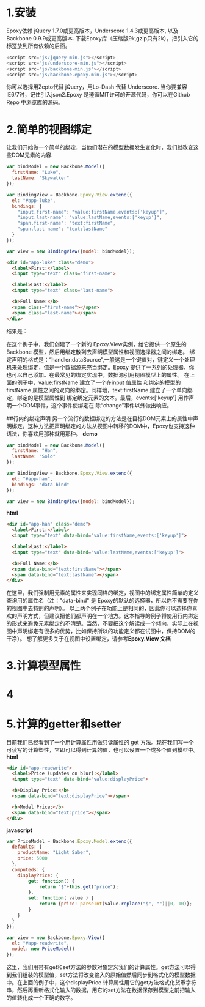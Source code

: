 # 1.安装
Epoxy依赖 jQuery 1.7.0或更高版本，Underscore 1.4.3或更高版本, 以及Backbone 0.9.9或更高版本. 下载Epoxy库（压缩版9k,gzip只有2k），把引入它的标签放到所有依赖的后面。

```javascript
<script src="js/jquery-min.js"></script>
<script src="js/underscore-min.js"></script>
<script src="js/backbone-min.js"></script>
<script src="js/backbone.epoxy.min.js"></script>
```
你可以选择用Zepto代替 jQuery，用Lo-Dash 代替 Underscore. 当你要兼容IE6/7时，记住引入json2.Epoxy 是遵循MIT许可的开源代码，你可以在Github Repo 中浏览库的源码。

# 2.简单的视图绑定
让我们开始做一个简单的绑定，当他们潜在的模型数据发生变化时，我们就改变这些DOM元素的内容.
```javascript
var bindModel = new Backbone.Model({
  firstName: "Luke",
  lastName: "Skywalker"
});

var BindingView = Backbone.Epoxy.View.extend({
  el: "#app-luke",
  bindings: {
    "input.first-name": "value:firstName,events:['keyup']",
    "input.last-name": "value:lastName,events:['keyup']",
    "span.first-name": "text:firstName",
    "span.last-name": "text:lastName"
  }
});

var view = new BindingView({model: bindModel});

```

```html
<div id="app-luke" class="demo">
  <label>First:</label>
  <input type="text" class="first-name">

  <label>Last:</label>
  <input type="text" class="last-name">

  <b>Full Name:</b>
  <span class="first-name"></span>
  <span class="last-name"></span>
</div>
```

结果是：

 在这个例子中，我们创建了一个新的 Epoxy.View实例，给它提供一个原生的 Backbone 模型，然后用绑定散列去声明模型属性和视图选择器之间的绑定。
绑定声明的格式是：“handler:dataSource”,一般这是一个键值对，键定义一个处理机来处理绑定，值是一个数据源来充当绑定。Epoxy 提供了一系列的处理器，你也可以自己添加。在最常见的绑定实现中，数据源引用视图模型上的属性。
在上面的例子中，value:firstName 建立了一个在input 值属性 和绑定的模型的firstName 属性之间的双向的绑定。同样地，text:firstName 建立了一个单向绑定，绑定的是模型属性到 绑定绑定元素的文本。最后，events:['keyup'] 用作声明一个DOM事件，这个事件使绑定在 除“change”事件以外做出响应。

##行内的绑定声明
另一个流行的数据绑定的方法是在目标DOM元素上的属性中声明绑定。这种方法把声明绑定的方法从视图中转移的DOM中，Epoxy也支持这种语法，你喜欢用那种就用那种。
**demo**

```javascript
var bindModel = new Backbone.Model({
  firstName: "Han",
  lastName: "Solo"
});

var BindingView = Backbone.Epoxy.View.extend({
  el: "#app-han",
  bindings: "data-bind"
});

var view = new BindingView({model: bindModel});
```
**html**
```html
<div id="app-han" class="demo">
  <label>First:</label>
  <input type="text" data-bind="value:firstName,events:['keyup']">

  <label>Last:</label>
  <input type="text" data-bind="value:lastName,events:['keyup']">

  <b>Full Name:</b>
  <span data-bind="text:firstName"></span>
  <span data-bind="text:lastName"></span>
</div>
```

 
在这里，我们强制用元素的属性来实现同样的绑定，视图中的绑定属性简单的定义查询用的属性名（注："data-bind" 是 Epoxy的默认的选择器，所以你不需要在你的视图中去特别的声明）。
以上两个例子在功能上是相同的，因此你可以选择你喜欢的声明方式，但建议把他们都声明在一个地方。这本指导的例子将使用行内绑定的形式来避免元素绑定的不清楚。当然，不要把这个解读成一个倾向，实际上在视图中声明绑定有很多的优势，比如保持所以的功能定义都在试图中，保持DOM的干净）。
想了解更多关于在视图中设置绑定，请参考**Epoxy.View 文档**

# 3.计算模型属性

# 4

# 5.计算的getter和setter
目前我们已经看到了一个用计算属性用做只读属性的 get 方法。现在我们写一个可读写的计算塑性，它即可以得到计算的值，也可以设置一个或多个值到模型中。
**html**
```html
<div id="app-readwrite">
  <label>Price (updates on blur):</label>
  <input type="text" data-bind="value:displayPrice">

  <b>Display Price:</b>
  <span data-bind="text:displayPrice"></span>

  <b>Model Price:</b>
  <span data-bind="text:price"></span>
</div>

```
**javascript**
```javascript
var PriceModel = Backbone.Epoxy.Model.extend({
  defaults: {
    productName: "Light Saber",
    price: 5000
  },
  computeds: {
    displayPrice: {
        get: function() {
            return "$"+this.get("price");
        },
        set: function( value ) {
            return {price: parseInt(value.replace("$", "")||0, 10)};
        }
    }
  }
});

var view = new Backbone.Epoxy.View({
  el: "#app-readwrite",
  model: new PriceModel()
});
```
这里，我们用带有get和set方法的参数对象定义我们的计算属性。get方法可以得到我们组装的模型值，set方法将改变输入的原始值然后同步到格式化的模型数据中。在上面的例子中，这个displayPrice 计算属性用它的get方法格式化货币字符串，然后再重新格式化输入的数据，用它的set方法在数据保存到模型之前把输入的值转化成一个正确的数字。



 



